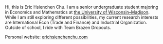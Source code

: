 Hi, this is Eric Hsienchen Chu. I am a senior undergraduate student majoring in Economics and Mathematics at [the University of Wisconsin–Madison](https://www.wisc.edu/). While I am still exploring different possibilities, my current research interests are International Econ (Trade and Finance) and Industrial Organization. Outside of school, I ride with Team Brazen Dropouts.

Personal website: [erichsienchenchu.com](https://hsienc.github.io/)
